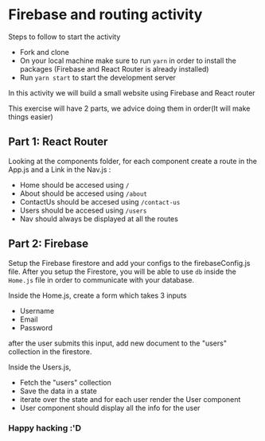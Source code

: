 # Firebase and routing activity

Steps to follow to start the activity

- Fork and clone
- On your local machine make sure to run `yarn` in order to install the packages (Firebase and React Router is already installed)
- Run `yarn start` to start the development server

In this activity we will build a small website using Firebase and React router

This exercise will have 2 parts, we advice doing them in order(It will make things easier)

## Part 1: React Router

Looking at the components folder, for each component create a route in the App.js and a Link in the Nav.js :

- Home should be accesed using `/`
- About should be accesed using `/about`
- ContactUs should be accesed using `/contact-us`
- Users should be accesed using `/users`
- Nav should always be displayed at all the routes

## Part 2: Firebase

Setup the Firebase firestore and add your configs to the firebaseConfig.js file.
After you setup the Firestore, you will be able to use `db` inside the `Home.js` file in order to communicate with your database.

Inside the Home.js, create a form which takes 3 inputs

- Username
- Email
- Password

after the user submits this input, add new document to the "users" collection in the firestore.

Inside the Users.js,

- Fetch the "users" collection
- Save the data in a state
- iterate over the state and for each user render the User component
- User component should display all the info for the user

### Happy hacking :'D
